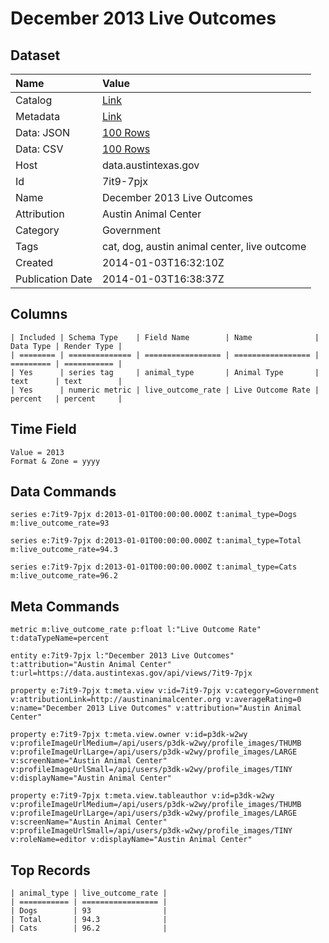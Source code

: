# December 2013 Live Outcomes

## Dataset

| Name | Value |
| :--- | :---- |
| Catalog | [Link](https://catalog.data.gov/dataset/december-2013-live-outcomes) |
| Metadata | [Link](https://data.austintexas.gov/api/views/7it9-7pjx) |
| Data: JSON | [100 Rows](https://data.austintexas.gov/api/views/7it9-7pjx/rows.json?max_rows=100) |
| Data: CSV | [100 Rows](https://data.austintexas.gov/api/views/7it9-7pjx/rows.csv?max_rows=100) |
| Host | data.austintexas.gov |
| Id | 7it9-7pjx |
| Name | December 2013 Live Outcomes |
| Attribution | Austin Animal Center |
| Category | Government |
| Tags | cat, dog, austin animal center, live outcome |
| Created | 2014-01-03T16:32:10Z |
| Publication Date | 2014-01-03T16:38:37Z |

## Columns

```ls
| Included | Schema Type    | Field Name        | Name              | Data Type | Render Type |
| ======== | ============== | ================= | ================= | ========= | =========== |
| Yes      | series tag     | animal_type       | Animal Type       | text      | text        |
| Yes      | numeric metric | live_outcome_rate | Live Outcome Rate | percent   | percent     |
```

## Time Field

```ls
Value = 2013
Format & Zone = yyyy
```

## Data Commands

```ls
series e:7it9-7pjx d:2013-01-01T00:00:00.000Z t:animal_type=Dogs m:live_outcome_rate=93

series e:7it9-7pjx d:2013-01-01T00:00:00.000Z t:animal_type=Total m:live_outcome_rate=94.3

series e:7it9-7pjx d:2013-01-01T00:00:00.000Z t:animal_type=Cats m:live_outcome_rate=96.2
```

## Meta Commands

```ls
metric m:live_outcome_rate p:float l:"Live Outcome Rate" t:dataTypeName=percent

entity e:7it9-7pjx l:"December 2013 Live Outcomes" t:attribution="Austin Animal Center" t:url=https://data.austintexas.gov/api/views/7it9-7pjx

property e:7it9-7pjx t:meta.view v:id=7it9-7pjx v:category=Government v:attributionLink=http://austinanimalcenter.org v:averageRating=0 v:name="December 2013 Live Outcomes" v:attribution="Austin Animal Center"

property e:7it9-7pjx t:meta.view.owner v:id=p3dk-w2wy v:profileImageUrlMedium=/api/users/p3dk-w2wy/profile_images/THUMB v:profileImageUrlLarge=/api/users/p3dk-w2wy/profile_images/LARGE v:screenName="Austin Animal Center" v:profileImageUrlSmall=/api/users/p3dk-w2wy/profile_images/TINY v:displayName="Austin Animal Center"

property e:7it9-7pjx t:meta.view.tableauthor v:id=p3dk-w2wy v:profileImageUrlMedium=/api/users/p3dk-w2wy/profile_images/THUMB v:profileImageUrlLarge=/api/users/p3dk-w2wy/profile_images/LARGE v:screenName="Austin Animal Center" v:profileImageUrlSmall=/api/users/p3dk-w2wy/profile_images/TINY v:roleName=editor v:displayName="Austin Animal Center"
```

## Top Records

```ls
| animal_type | live_outcome_rate | 
| =========== | ================= | 
| Dogs        | 93                | 
| Total       | 94.3              | 
| Cats        | 96.2              | 
```